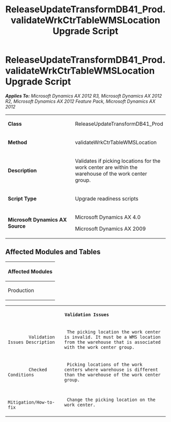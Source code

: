 ﻿---
title: ReleaseUpdateTransformDB41_Prod.validateWrkCtrTableWMSLocation Upgrade Script
TOCTitle: ReleaseUpdateTransformDB41_Prod.validateWrkCtrTableWMSLocation Upgrade Script
ms:assetid: 36f47c53-d1f7-0309-deab-49bb009edb9f
ms:mtpsurl: https://msdn.microsoft.com/en-us/library/JJ685178(v=AX.60)
ms:contentKeyID: 49707631
ms.date: 05/18/2015
mtps_version: v=AX.60
---

# ReleaseUpdateTransformDB41\_Prod.validateWrkCtrTableWMSLocation Upgrade Script 


_**Applies To:** Microsoft Dynamics AX 2012 R3, Microsoft Dynamics AX 2012 R2, Microsoft Dynamics AX 2012 Feature Pack, Microsoft Dynamics AX 2012_

<table>
<colgroup>
<col style="width: 50%" />
<col style="width: 50%" />
</colgroup>
<tbody>
<tr class="odd">
<td><p><strong>Class</strong></p></td>
<td><p>ReleaseUpdateTransformDB41_Prod</p></td>
</tr>
<tr class="even">
<td><p><strong>Method</strong></p></td>
<td><p>validateWrkCtrTableWMSLocation</p></td>
</tr>
<tr class="odd">
<td><p><strong>Description</strong></p></td>
<td><p>Validates if picking locations for the work center are within the warehouse of the work center group.</p></td>
</tr>
<tr class="even">
<td><p><strong>Script Type</strong></p></td>
<td><p>Upgrade readiness scripts</p></td>
</tr>
<tr class="odd">
<td><p><strong>Microsoft Dynamics AX Source</strong></p></td>
<td><p>Microsoft Dynamics AX 4.0</p>
<p>Microsoft Dynamics AX 2009</p></td>
</tr>
</tbody>
</table>


## Affected Modules and Tables

<table>
<colgroup>
<col style="width: 100%" />
</colgroup>
<thead>
<tr class="header">
<th><p>Affected Modules</p></th>
</tr>
</thead>
<tbody>
<tr class="odd">
<td><p>Production</p></td>
</tr>
</tbody>
</table>


<table xmlns="http://www.w3.org/1999/xhtml">
              <tr><th colspan="2">
		
   <p>
   
	 Validation Issues
  </p>
  </th></tr>
              <tr><td>
		
   <p>
   
	 
            Validation Issues Description
          
  </p>
  </td><td>
		
   <p>
   
	 The picking location the work center is invalid. It must be a WMS location from the warehouse that is associated with the work center group.
  </p>
  </td></tr>
              <tr><td>
		
   <p>
   
	 
            Checked Conditions
          
  </p>
  </td><td>
		
   <p>
   
	 Picking locations of the work centers where warehouse is different than the warehouse of the work center group.
  </p>
  </td></tr>
              <tr><td>
		
   <p>
   
	 
            Mitigation/How-to-fix
          
  </p>
  </td><td>
		
   <p>
   
	 Change the picking location on the work center.
  </p>
  </td></tr>
            </table>

  


